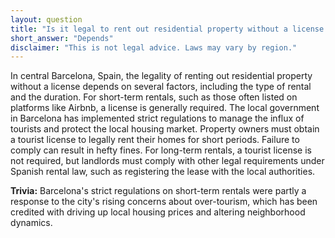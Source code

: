 ```yaml
---
layout: question
title: "Is it legal to rent out residential property without a license in central Barcelona, Spain?"
short_answer: "Depends"
disclaimer: "This is not legal advice. Laws may vary by region."
---
```


In central Barcelona, Spain, the legality of renting out residential property without a license depends on several factors, including the type of rental and the duration. For short-term rentals, such as those often listed on platforms like Airbnb, a license is generally required. The local government in Barcelona has implemented strict regulations to manage the influx of tourists and protect the local housing market. Property owners must obtain a tourist license to legally rent their homes for short periods. Failure to comply can result in hefty fines. For long-term rentals, a tourist license is not required, but landlords must comply with other legal requirements under Spanish rental law, such as registering the lease with the local authorities.

**Trivia:** Barcelona's strict regulations on short-term rentals were partly a response to the city's rising concerns about over-tourism, which has been credited with driving up local housing prices and altering neighborhood dynamics.
